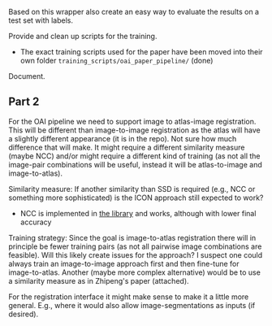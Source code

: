 

Based on this wrapper also create an easy way to evaluate the results on a test set with labels.

Provide and clean up scripts for the training.

 - The exact training scripts used for the paper have been moved into their own folder `training_scripts/oai_paper_pipeline/` (done)

Document. 


## Part 2

For the OAI pipeline we need to support image to atlas-image registration.
This will be different than image-to-image registration as the atlas will
have a slightly different appearance (it is in the repo). Not sure how much
difference that will make. It might require a different similarity measure
(maybe NCC) and/or might require a different kind of training (as not all
the image-pair combinations will be useful, instead it will be
atlas-to-image and image-to-atlas).

Similarity measure: If another similarity than SSD is required (e.g., NCC or
something more sophisticated) is the ICON approach still expected to work?

 - NCC is implemented in [the
   library](https://github.com/HastingsGreer/InverseConsistency/blob/bf488289726e69c70a77ac172f1919e83dc250c9/training_scripts/_/oai_experimental/hires_continue_ramp_lambda.py#L28)
   and works, although with lower final accuracy

Training strategy: Since the goal is image-to-atlas registration there will in
principle be fewer training pairs (as not all pairwise image combinations are
feasible). Will this likely create issues for the approach? I suspect one could
always train an  image-to-image approach first and then fine-tune for
image-to-atlas. Another (maybe more complex alternative) would be to use a
similarity measure as in Zhipeng's paper (attached).

For the registration interface it might make sense to make it a little more
general. E.g., where it would also allow image-segmentations as inputs (if
desired).
